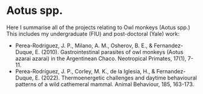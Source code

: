 # Aotus spp.
Here I summarise all of the projects relating to Owl monkeys (Aotus spp.)
This includes my undergraduate (FIU) and post-doctoral (Yale) work:
- Perea-Rodriguez, J. P., Milano, A. M., Osherov, B. E., & Fernandez-Duque, E. (2010). Gastrointestinal parasites of owl monkeys (Aotus azarai azarai) in the Argentinean Chaco. Neotropical Primates, 17(1), 7-11.
- Perea-Rodríguez, J. P., Corley, M. K., de la Iglesia, H., & Fernandez-Duque, E. (2022). Thermoenergetic challenges and daytime behavioural patterns of a wild cathemeral mammal. Animal Behaviour, 185, 163-173.

